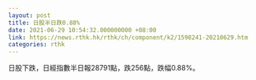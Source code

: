 ```yaml
---
layout: post
title: 日股半日跌0.88%
date: 2021-06-29 10:54:32.000000000 +08:00
link: https://news.rthk.hk/rthk/ch/component/k2/1598241-20210629.htm
categories: rthk
---
```


日股下跌，日經指數半日報28791點，跌256點，跌幅0.88%。
